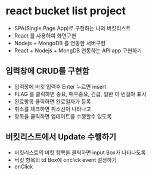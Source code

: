 # react bucket list project

- SPA(Single Page App)로 구현하는 나의 버킷리스트
- React 를 사용하여 화면구현
- Nodejs + MongoDB 를 연동한 서버구현
- React + Nodejs + MongDB 연동하는 API app 구현하기

## 입력창에 CRUD를 구현함

- 입력창에 버킷 입력후 Enter 누르면 insert
- FLAG 를 클릭하면 중요, 매우중요, 긴급, 일반 이 번걸아 표시
- 완료항목 클릭하면 완료일자가 등록
- 취소를 체크하면 취소선이 나타나고
- 항목을 클릭하면 업데이트를 수행할수 있도록

## 버킷리스트에서 Update 수행하기

- 버킷리스트의 버킷 항목을 클릭하면 input Box가 나타나도록
- 버킷 항목의 td Box에 onclick event 설정하기
- onClick
